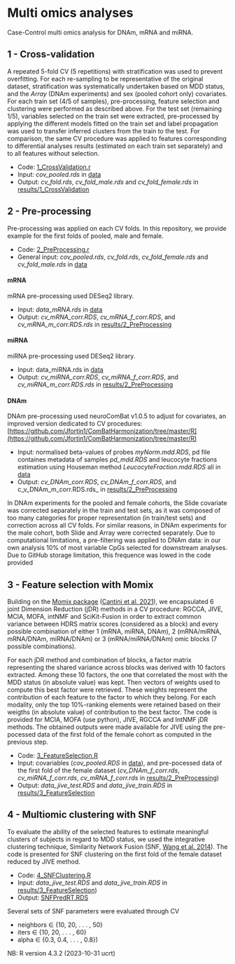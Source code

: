 # Multi omics analyses
Case-Control multi omics analysis for DNAm, mRNA and miRNA.

## 1 - Cross-validation

A repeated 5-fold CV (5 repetitions) with stratification was used to prevent overfitting. For each re-sampling to be representative of the original dataset, stratification was systematically undertaken based on MDD status, and the _Array_ (DNAm experiments) and sex (pooled cohort only) covariates. For each train set (4/5 of samples), pre-processing, feature selection and clustering were performed as described above. For the test set (remaining 1/5), variables selected on the train set were extracted, pre-processed by applying the different models fitted on the train set and label propagation was used to transfer inferred clusters from the train to the test. 
For comparison, the same CV procedure was applied to features corresponding to differential analyses results (estimated on each train set separately) and to all features without selection.

- Code: [1_CrossValidation.r](https://github.com/INSERM-U1141-Neurodiderot/multiomics_MDD/tree/main/3_multiomics/1_CrossValidation.r)
- Input: _cov_pooled.rds_ in [data](https://github.com/INSERM-U1141-Neurodiderot/multiomics_MDD/tree/main/3_multiomics/data)
- Output: _cv_fold.rds_, _cv_fold_male.rds_ and _cv_fold_female.rds_ in [results/1_CrossValidation](https://github.com/INSERM-U1141-Neurodiderot/multiomics_MDD/tree/main/3_multiomics/results/1_CrossValidation)

## 2 - Pre-processing

Pre-processing was applied on each CV folds. In this repository, we provide example for the first folds of pooled, male and female.

- Code: [2_PreProcessing.r](https://github.com/INSERM-U1141-Neurodiderot/multiomics_MDD/tree/main/3_multiomics/2_PreProcessing.r)
- General input: _cov_pooled.rds_, _cv_fold.rds_, _cv_fold_female.rds_ and _cv_fold_male.rds_ in [data](https://github.com/INSERM-U1141-Neurodiderot/multiomics_MDD/tree/main/3_multiomics/data)

#### mRNA
mRNA pre-processing used DESeq2 library.

- Input: _data_mRNA.rds_ in [data](https://github.com/INSERM-U1141-Neurodiderot/multiomics_MDD/tree/main/3_multiomics/data)
- Output: _cv_mRNA_corr.RDS_, _cv_mRNA_f_corr.RDS_, and _cv_mRNA_m_corr.RDS.rds_ in [results/2_PreProcessing](https://github.com/INSERM-U1141-Neurodiderot/multiomics_MDD/tree/main/3_multiomics/results/2_PreProcessing)

#### miRNA
miRNA pre-processing used DESeq2 library.

- Input: data_miRNA.rds in [data](https://github.com/INSERM-U1141-Neurodiderot/multiomics_MDD/tree/main/3_multiomics/data)
- Output: _cv_miRNA_corr.RDS_, _cv_miRNA_f_corr.RDS_, and _cv_miRNA_m_corr.RDS.rds_ in [results/2_PreProcessing](https://github.com/INSERM-U1141-Neurodiderot/multiomics_MDD/tree/main/3_multiomics/results/2_PreProcessing)

#### DNAm
DNAm pre-processing used neuroComBat v1.0.5 to adjust for covariates, an improved version dedicated to CV procedures: [https://github.com/Jfortin1/ComBatHarmonization/tree/master/R](https://github.com/Jfortin1/ComBatHarmonization/tree/master/R)

- Input: normalised beta-values of probes _myNorm.mdd.RDS_, pd file containes metadata of samples _pd_mdd.RDS_ and leucocyte fractions estimation using Houseman method _LeucocyteFraction.mdd.RDS_ all in [data](https://github.com/INSERM-U1141-Neurodiderot/multiomics_MDD/tree/main/3_multiomics/data)
- Output: _cv_DNAm_corr.RDS_, _cv_DNAm_f_corr.RDS_, and c_v_DNAm_m_corr.RDS.rds_ in [results/2_PreProcessing](https://github.com/INSERM-U1141-Neurodiderot/multiomics_MDD/tree/main/3_multiomics/results/2_PreProcessing)

In DNAm experiments for the pooled and female cohorts, the Slide covariate was corrected separately in the train and test sets, as it was composed of too many categories for proper representation (in train/test sets) and correction across all CV folds. For similar reasons, in DNAm experiments for the male cohort, both Slide and Array were corrected separately. Due to computational limitations, a pre-filtering was applied to DNAm data: in our own analysis 10% of most variable CpGs selected for downstream analyses. Due to GitHub storage limitation, this frequence was lowed in the code provided 

## 3 - Feature selection with Momix

Building on the [Momix package](https://github.com/cantinilab/momix-notebook) ([Cantini et al. 2021](https://doi.org/10.1038/s41467-020-20430-7)), we encapsulated 6 joint Dimension Reduction (jDR) methods in a CV procedure: RGCCA, JIVE, MCIA, MOFA, intNMF and SciKit-Fusion in order to extract common variance between HDRS matrix scores (considered as a block) and every possible combination of either 1 (mRNA, miRNA, DNAm), 2 (mRNA/miRNA, mRNA/DNAm, miRNA/DNAm) or 3 (mRNA/miRNA/DNAm) omic blocks (7 possible combinations).

For each jDR method and combination of blocks, a factor matrix representing the shared variance across blocks was derived with 10 factors extracted. Among these 10 factors, the one that correlated the most with the MDD status (in absolute value) was kept. Then vectors of weights used to compute this best factor were retrieved. These weights represent the contribution of each feature to the factor to which they belong. For each modality, only the top 10%-ranking elements were retained based on their weigths (in absolute value) of contribution to the best factor. The code is provided for MCIA, MOFA (use python), JIVE, RGCCA and IntNMF jDR methods. The obtained outputs were made available for JIVE using the pre-pocessed data of the first fold of the female cohort as computed in the previous step.

- Code: [3_FeatureSelection.R](https://github.com/INSERM-U1141-Neurodiderot/multiomics_MDD/tree/main/3_multiomics/3_FeatureSelection.R)
- Input: covariables (_cov_pooled.RDS_ in [data](https://github.com/INSERM-U1141-Neurodiderot/multiomics_MDD/tree/main/3_multiomics/data)), and pre-pocessed data of the first fold of the female dataset (_cv_DNAm_f_corr.rds_, _cv_miRNA_f_corr.rds_, _cv_mRNA_f_corr.rds_ in [results/2_PreProcessing](https://github.com/INSERM-U1141-Neurodiderot/multiomics_MDD/tree/main/3_multiomics/results/2_PreProcessing))
- Output: _data_jive_test.RDS_ and _data_jive_train.RDS_ in [results/3_FeatureSelection](https://github.com/INSERM-U1141-Neurodiderot/multiomics_MDD/tree/main/3_multiomics/results/3_FeatureSelection)

## 4 - Multiomic clustering with SNF
To evaluate the ability of the selected features to estimate meaningful clusters of subjects in regard to MDD status, we used the integrative clustering technique, Similarity Network Fusion (SNF, [Wang et al. 2014](http://www.nature.com/nmeth/journal/v11/n3/full/nmeth.2810.html)). The code is presented for SNF clustering on the first fold of the female dataset reduced by JIVE method.

- Code: [4_SNFClustering.R](https://github.com/INSERM-U1141-Neurodiderot/multiomics_MDD/tree/main/3_multiomics/4_SNFClustering.R)
- Input: _data_jive_test.RDS_ and _data_jive_train.RDS_ in [results/3_FeatureSelection](https://github.com/INSERM-U1141-Neurodiderot/multiomics_MDD/tree/main/3_multiomics/results/3_FeatureSelection))
- Output: [SNFPredRT.RDS](https://github.com/INSERM-U1141-Neurodiderot/multiomics_MDD/tree/main/3_multiomics/results/4_SNFClustering/SNFPredRT.RDS)

Several sets of SNF parameters were evaluated through CV
- neighbors ∈ {10, 20, . . . , 50}
- iters ∈ {10, 20, . . . , 60}
- alpha ∈ {0.3, 0.4, . . . , 0.8})

NB: R version 4.3.2 (2023-10-31 ucrt)

